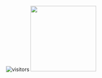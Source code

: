 ![visitors](https://visitor-badge.glitch.me/badge?page_id=page.id)
<img height="180em" src="https://github-readme-stats.vercel.app/api?username=HuuToan02&show_icons=true&hide_border=true&&count_private=true&include_all_commits=true" />

<!--START_SECTION:waka-->
<!--END_SECTION:waka-->
